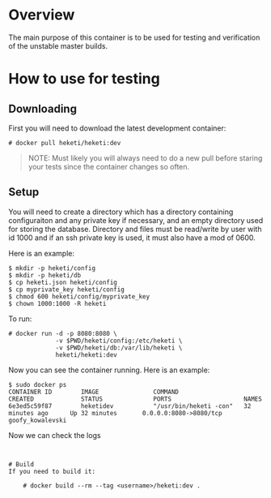 # Overview
The main purpose of this container is to be used for testing
and verification of the unstable master builds.

# How to use for testing

## Downloading
First you will need to download the latest development container:

    # docker pull heketi/heketi:dev
    
> NOTE: Must likely you will always need to do a new pull before staring your tests since the container changes so often.

## Setup
You will need to create a directory which has a directory containing configuraiton and any private key if necessary, and an empty directory used for storing the database.  Directory and files must be read/write by user with id 1000 and if an ssh private key is used, it must also have a mod of 0600.

Here is an example:

    $ mkdir -p heketi/config
    $ mkdir -p heketi/db
    $ cp heketi.json heketi/config
    $ cp myprivate_key heketi/config
    $ chmod 600 heketi/config/myprivate_key
    $ chown 1000:1000 -R heketi

To run:

    # docker run -d -p 8080:8080 \
                 -v $PWD/heketi/config:/etc/heketi \
                 -v $PWD/heketi/db:/var/lib/heketi \
                 heketi/heketi:dev

Now you can see the container running.  Here is an example:

```
$ sudo docker ps
CONTAINER ID        IMAGE               COMMAND                  CREATED             STATUS              PORTS                    NAMES
6e3ed5c59f87        heketidev           "/usr/bin/heketi -con"   32 minutes ago      Up 32 minutes       0.0.0.0:8080->8080/tcp   goofy_kowalevski
```

Now we can check the logs

```


# Build
If you need to build it:

    # docker build --rm --tag <username>/heketi:dev .


